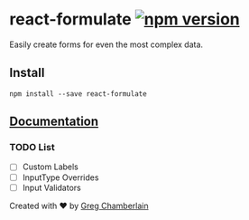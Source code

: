# react-formulate [![npm version](https://badge.fury.io/js/react-formulate.svg)](https://badge.fury.io/js/react-formulate)
Easily create forms for even the most complex data.

## Install

```
npm install --save react-formulate
```
## [Documentation](https://gregchamberlain.github.io/react-formulate)


### TODO List
- [ ] Custom Labels
- [ ] InputType Overrides
- [ ] Input Validators

Created with ♥ by [Greg Chamberlain](https://github.com/gregchamberlain)
